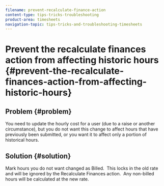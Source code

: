 ```yaml
---
filename: prevent-recalculate-finance-action
content-type: tips-tricks-troubleshooting
product-area: timesheets
navigation-topic: tips-tricks-and-troubleshooting-timesheets
---
```





# Prevent the recalculate finances action from affecting historic hours {#prevent-the-recalculate-finances-action-from-affecting-historic-hours}



## Problem {#problem}

You need to update the hourly cost for a user (due to a raise or another circumstance), but you do not want this change to affect hours that have previously been submitted, or you want it to affect only a portion of historical hours. 


## Solution {#solution}

Mark hours you do not want changed as Billed.&nbsp; This locks in the old rate and will be ignored by the Recalculate Finances action.&nbsp; Any non-billed hours will be calculated at the new rate.
